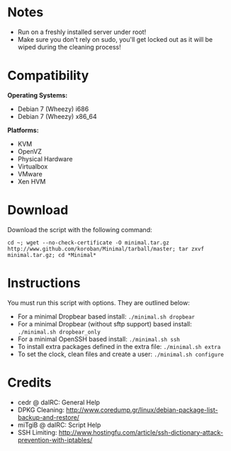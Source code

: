 Notes
=====

 + Run on a freshly installed server under root!
 + Make sure you don't rely on sudo, you'll get locked out as it will be wiped during the cleaning process!

Compatibility
=============

**Operating Systems:**

 + Debian 7 (Wheezy) i686
 + Debian 7 (Wheezy) x86_64

**Platforms:**

 + KVM
 + OpenVZ
 + Physical Hardware
 + Virtualbox
 + VMware
 + Xen HVM

Download
========

Download the script with the following command:

	cd ~; wget --no-check-certificate -O minimal.tar.gz http://www.github.com/koroban/Minimal/tarball/master; tar zxvf minimal.tar.gz; cd *Minimal*

Instructions
============

You must run this script with options. They are outlined below:

 + For a minimal Dropbear based install: `./minimal.sh dropbear`
 + For a minimal Dropbear (without sftp support) based install: `./minimal.sh dropbear_only`
 + For a minimal OpenSSH based install: `./minimal.sh ssh`
 + To install extra packages defined in the extra file: `./minimal.sh extra`
 + To set the clock, clean files and create a user: `./minimal.sh configure`

Credits
=======

 + cedr @ daIRC: General Help
 + DPKG Cleaning: http://www.coredump.gr/linux/debian-package-list-backup-and-restore/
 + miTgiB @ daIRC: Script Help
 + SSH Limiting: http://www.hostingfu.com/article/ssh-dictionary-attack-prevention-with-iptables/
